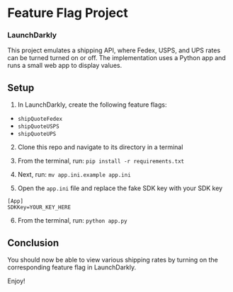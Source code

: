 # Feature Flag Project
### LaunchDarkly

This project emulates a shipping API, where Fedex, 
USPS, and UPS rates can be turned turned on or off. 
The implementation uses a Python app and runs a 
small web app to display values.

## Setup

1. In LaunchDarkly, create the following feature flags:
  * `shipQuoteFedex`
  * `shipQuoteUSPS`
  * `shipQuoteUPS`

2. Clone this repo and navigate to its directory in a terminal

3. From the terminal, run: `pip install -r requirements.txt`

4. Next, run: `mv app.ini.example app.ini`

5. Open the `app.ini` file and replace the fake SDK key with your SDK key
```
[App]
SDKKey=YOUR_KEY_HERE
```

6. From the terminal, run: `python app.py`

## Conclusion

You should now be able to view various shipping rates by 
turning on the corresponding feature flag in LaunchDarkly.

Enjoy!
